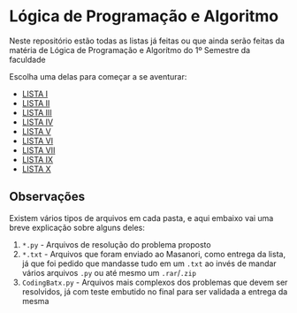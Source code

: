 # Lógica de Programação e Algoritmo
Neste repositório estão todas as listas já feitas ou que ainda serão feitas da matéria de Lógica de Programação e Algorítmo do 1º Semestre da faculdade

Escolha uma delas para começar a se aventurar:

- <a href="https://github.com/pedroansdev/Logica-de-Programacao-e-Algoritmo/tree/main/Primeira%20lista%20de%20exerc%C3%ADcios%20-%20Python">LISTA I</a>
- <a href="https://github.com/pedroansdev/Logica-de-Programacao-e-Algoritmo/tree/main/Segunda%20lista%20de%20exerc%C3%ADcios%20-%20Python">LISTA II</a>
- <a href="https://github.com/pedroansdev/Logica-de-Programacao-e-Algoritmo/tree/main/Terceira%20lista%20de%20exerc%C3%ADcios%20-%20Python">LISTA III</a>
- <a href="https://github.com/pedroansdev/Logica-de-Programacao-e-Algoritmo/tree/main/Quarta%20lista%20de%20exerc%C3%ADcios%20-%20Python">LISTA IV</a>
- <a href="https://github.com/pedroansdev/Logica-de-Programacao-e-Algoritmo/tree/main/Quinta%20lista%20de%20exerc%C3%ADcios%20-%20Python">LISTA V</a>
- <a href="https://github.com/pedroansdev/Logica-de-Programacao-e-Algoritmo/tree/main/Sexta%20lista%20de%20exerc%C3%ADcios%20-%20Python">LISTA VI</a>
- <a href="https://github.com/pedroansdev/Logica-de-Programacao-e-Algoritmo/tree/main/S%C3%A9tima%20lista%20de%20exerc%C3%ADcios%20-%20Python">LISTA VII</a>
- <a href="https://github.com/pedroansdev/Logica-de-Programacao-e-Algoritmo/tree/main/Nona%20lista%20de%20exerc%C3%ADcios%20-%20Python">LISTA IX</a>
- <a href="https://github.com/pedroansdev/Logica-de-Programacao-e-Algoritmo/tree/main/Décima%20lista%20de%20exercícios%20-%20Python">LISTA X<a>

## Observações

Existem vários tipos de arquivos em cada pasta, e aqui embaixo vai uma breve explicação sobre alguns deles:

1. ```*.py``` - Arquivos de resolução do problema proposto
2. ```*.txt``` - Arquivos que foram enviado ao Masanori, como entrega da lista, já que foi pedido que mandasse tudo em um ```.txt``` ao invés de mandar vários arquivos ```.py``` ou até mesmo um ```.rar```/```.zip```
3. ```CodingBatx.py``` - Arquivos mais complexos dos problemas que devem ser resolvidos, já com teste embutido no final para ser validada a entrega da mesma
